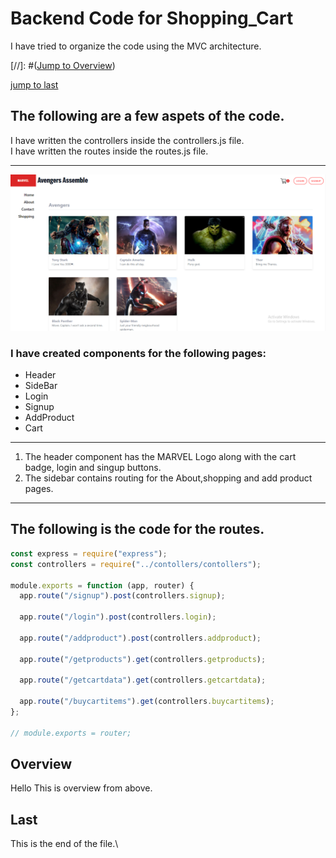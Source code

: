 # Backend Code for Shopping_Cart
I have tried to organize the code using the MVC architecture.

[//]: #([Jump to Overview](#overview))

[jump to last](#last)

## The following are a few aspets of the code. 
I have written the controllers inside the controllers.js file.  
I have written the routes inside the routes.js file.
***  
![Frontend Page](frontend-about-page.png)

### I have created components for the following pages:
- Header  
- SideBar  
- Login
- Signup
- AddProduct
- Cart
___
1. The header component has the MARVEL Logo along with the cart badge, login and singup buttons.
2. The sidebar contains routing for the About,shopping and add product pages.

---

## The following is the code for the routes.  
  
```JavaScript
const express = require("express");
const controllers = require("../contollers/contollers");

module.exports = function (app, router) {
  app.route("/signup").post(controllers.signup);

  app.route("/login").post(controllers.login);

  app.route("/addproduct").post(controllers.addproduct);

  app.route("/getproducts").get(controllers.getproducts);

  app.route("/getcartdata").get(controllers.getcartdata);

  app.route("/buycartitems").get(controllers.buycartitems);
};

// module.exports = router;

```



<a name="overview"></a>
## Overview 
Hello This is overview from above.


<a name="last"></a>
## Last
This is the end of the file.\
